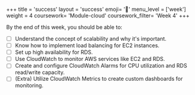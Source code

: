 +++
title = 'success'
layout = 'success'
emoji= '📝'
menu_level = ['week']
weight = 4
coursework= 'Module-cloud'
coursework_filter= 'Week 4'
+++

By the end of this week, you should be able to:

- [ ] Understand the concept of scalability and why it's important.
- [ ] Know how to implement load balancing for EC2 instances.
- [ ] Set up high availability for RDS.
- [ ] Use CloudWatch to monitor AWS services like EC2 and RDS.
- [ ] Create and configure CloudWatch Alarms for CPU utilization and RDS read/write capacity.
- [ ] (Extra) Utilize CloudWatch Metrics to create custom dashboards for monitoring.
